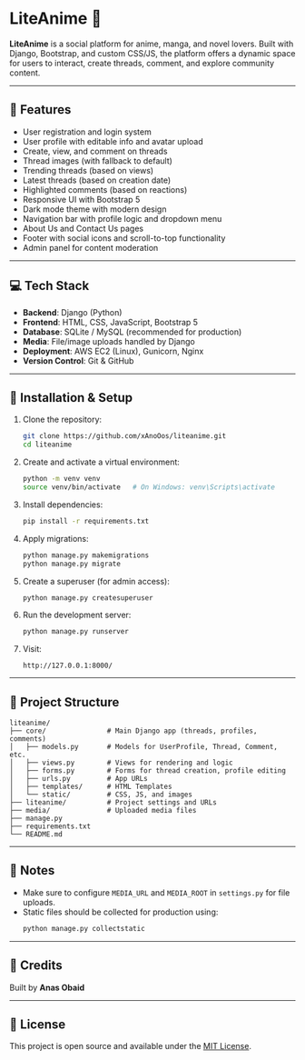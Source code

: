 # LiteAnime 🎌

**LiteAnime** is a social platform for anime, manga, and novel lovers. Built with Django, Bootstrap, and custom CSS/JS, the platform offers a dynamic space for users to interact, create threads, comment, and explore community content.

---

## 🔧 Features

- User registration and login system
- User profile with editable info and avatar upload
- Create, view, and comment on threads
- Thread images (with fallback to default)
- Trending threads (based on views)
- Latest threads (based on creation date)
- Highlighted comments (based on reactions)
- Responsive UI with Bootstrap 5
- Dark mode theme with modern design
- Navigation bar with profile logic and dropdown menu
- About Us and Contact Us pages
- Footer with social icons and scroll-to-top functionality
- Admin panel for content moderation

---

## 💻 Tech Stack

- **Backend**: Django (Python)
- **Frontend**: HTML, CSS, JavaScript, Bootstrap 5
- **Database**: SQLite / MySQL (recommended for production)
- **Media**: File/image uploads handled by Django
- **Deployment**: AWS EC2 (Linux), Gunicorn, Nginx
- **Version Control**: Git & GitHub

---

## 🚀 Installation & Setup

1. Clone the repository:
   ```bash
   git clone https://github.com/xAnoOos/liteanime.git
   cd liteanime
   ```

2. Create and activate a virtual environment:
   ```bash
   python -m venv venv
   source venv/bin/activate   # On Windows: venv\Scripts\activate
   ```

3. Install dependencies:
   ```bash
   pip install -r requirements.txt
   ```

4. Apply migrations:
   ```bash
   python manage.py makemigrations
   python manage.py migrate
   ```

5. Create a superuser (for admin access):
   ```bash
   python manage.py createsuperuser
   ```

6. Run the development server:
   ```bash
   python manage.py runserver
   ```

7. Visit:
   ```
   http://127.0.0.1:8000/
   ```

---

## 📁 Project Structure

```
liteanime/
├── core/               # Main Django app (threads, profiles, comments)
│   ├── models.py       # Models for UserProfile, Thread, Comment, etc.
│   ├── views.py        # Views for rendering and logic
│   ├── forms.py        # Forms for thread creation, profile editing
│   ├── urls.py         # App URLs
│   ├── templates/      # HTML Templates
│   └── static/         # CSS, JS, and images
├── liteanime/          # Project settings and URLs
├── media/              # Uploaded media files
├── manage.py
├── requirements.txt
└── README.md
```

---

## 📝 Notes

- Make sure to configure `MEDIA_URL` and `MEDIA_ROOT` in `settings.py` for file uploads.
- Static files should be collected for production using:
  ```bash
  python manage.py collectstatic
  ```

---

## 🙌 Credits

Built by **Anas Obaid**  

---

## 📜 License

This project is open source and available under the [MIT License](LICENSE).
